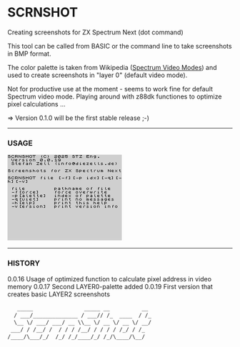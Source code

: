 # SCRNSHOT

Creating screenshots for ZX Spectrum Next (dot command)

This tool can be called from BASIC or the command line to take screenshots in BMP format.

The color palette is taken from Wikipedia ([Spectrum Video Modes](https://en.wikipedia.org/wiki/ZX_Spectrum_graphic_modes)) and used to create screenshots in "layer 0" (default video mode).

Not for productive use at the moment - seems to work fine for default Spectrum video mode. Playing around with z88dk functiones to optimize pixel calculations ...

=> Version 0.1.0 will be the first stable release ;-)

---

### USAGE

![help.bmp](https://github.com/essszettt/scrnshot/blob/main/test/help.bmp)

---

### HISTORY

0.0.16  Usage of optimized function to calculate pixel address in video memory
0.0.17  Second LAYER0-palette added
0.0.19  First version that creates basic LAYER2 screenshots

       _____                _____ __          __ 
      / ___/______________ / ___// /_  ____  / /_
      \__ \/ ___/ ___/ __ \\__ \/ __ \/ __ \/ __/
     ___/ / /__/ /  / / / /__/ / / / / /_/ / /_  
    /____/\___/_/  /_/ /_/____/_/ /_/\____/\__/  
                                             
